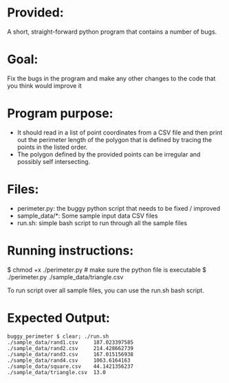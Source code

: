 # Provided:
A short, straight-forward python program that contains a number of bugs.

# Goal:
Fix the bugs in the program and make any other changes to the code that you
think would improve it

# Program purpose:
- It should read in a list of point coordinates from a CSV file and then print 
out the perimeter length of the polygon that is defined by tracing the points
in the listed order.
- The polygon defined by the provided points can be irregular and possibly self
intersecting. 

# Files:
- perimeter.py: the buggy python script that needs to be fixed / improved
- sample_data/*: Some sample input data CSV files
- run.sh: simple bash script to run through all the sample files

# Running instructions:
$ chmod +x ./perimeter.py  # make sure the python file is executable
$ ./perimeter.py ./sample_data/triangle.csv

To run script over all sample files, you can use the run.sh bash script.

# Expected Output:
```
buggy_perimeter $ clear; ./run.sh
./sample_data/rand1.csv     187.023397585
./sample_data/rand2.csv     214.428662739
./sample_data/rand3.csv     167.015156938
./sample_data/rand4.csv     1063.6164163
./sample_data/square.csv    44.1421356237
./sample_data/triangle.csv  13.0
```
